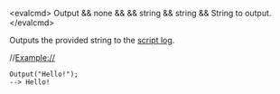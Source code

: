 \<evalcmd\> Output && none && && string && string && String to output. \</evalcmd\>

Outputs the provided string to the [script log](/Manual/basic_concepts/the_lister/utility_panel.md).

//<Example://>

    Output("Hello!");
    --> Hello!
